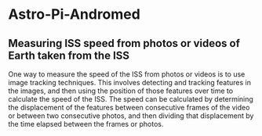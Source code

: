 # Astro-Pi-Andromed
## Measuring ISS speed from photos or videos of Earth taken from the ISS
One way to measure the speed of the ISS from photos or videos is to use image tracking techniques. 
This involves detecting and tracking features in the images, and then using the position of those features over time to calculate the speed of the ISS. 
The speed can be calculated by determining the displacement of the features between consecutive frames of the video or between two consecutive photos, and then dividing that displacement by the time elapsed between the frames or photos. 

